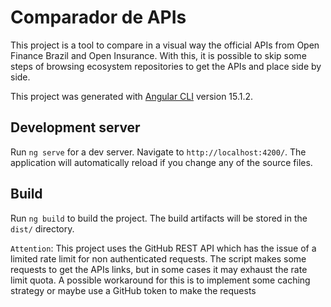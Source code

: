 # Comparador de APIs

This project is a tool to compare in a visual way the official APIs from Open Finance Brazil and Open Insurance. With this, it is possible to skip some steps of browsing ecosystem repositories to get the APIs and place side by side.



This project was generated with [Angular CLI](https://github.com/angular/angular-cli) version 15.1.2.

## Development server

Run `ng serve` for a dev server. Navigate to `http://localhost:4200/`. The application will automatically reload if you change any of the source files.


## Build

Run `ng build` to build the project. The build artifacts will be stored in the `dist/` directory.


`Attention`: This project uses the GitHub REST API which has the issue of a limited rate limit for non authenticated requests. The script makes some requests to get the APIs links, but in some cases it may exhaust the rate limit quota. A possible workaround for this is to implement some caching strategy or maybe use a GitHub token to make the requests


